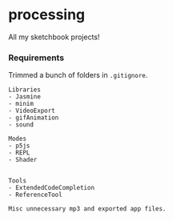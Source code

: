 # processing

All my sketchbook projects!


### Requirements

Trimmed a bunch of folders in `.gitignore`.

```
Libraries
- Jasmine
- minim
- VideoExport
- gifAnimation
- sound

Modes
- p5js
- REPL
- Shader


Tools
- ExtendedCodeCompletion
- ReferenceTool

Misc unnecessary mp3 and exported app files.
```